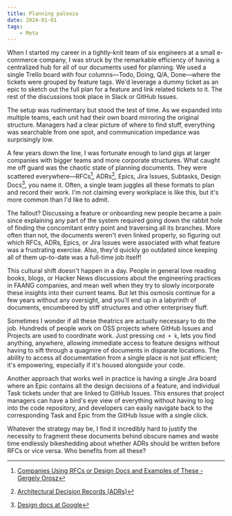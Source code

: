 ```yaml
---
title: Planning palooza
date: 2024-01-01
tags:
    - Meta
---
```


When I started my career in a tightly-knit team of six engineers at a small e-commerce
company, I was struck by the remarkable efficiency of having a centralized hub for all of
our documents used for planning. We used a single Trello board with four columns—Todo,
Doing, Q/A, Done—where the tickets were grouped by feature tags. We'd leverage a dummy
ticket as an epic to sketch out the full plan for a feature and link related tickets to it.
The rest of the discussions took place in Slack or GitHub Issues.

The setup was rudimentary but stood the test of time. As we expanded into multiple teams,
each unit had their own board mirroring the original structure. Managers had a clear picture
of where to find stuff, everything was searchable from one spot, and communication impedance
was surprisingly low.

A few years down the line, I was fortunate enough to land gigs at larger companies with
bigger teams and more corporate structures. What caught me off guard was the chaotic state
of planning documents. They were scattered everywhere—RFCs[^1], ADRs[^2], Epics, Jira
Issues, Subtasks, Design Docs[^3], you name it. Often, a single team juggles all these
formats to plan and record their work. I'm not claiming every workplace is like this, but
it's more common than I'd like to admit.

The fallout? Discussing a feature or onboarding new people became a pain since explaining
any part of the system required going down the rabbit hole of finding the concomitant entry
point and traversing all its branches. More often than not, the documents weren't even
linked properly, so figuring out which RFCs, ADRs, Epics, or Jira Issues were associated
with what feature was a frustrating exercise. Also, they'd quickly go outdated since keeping
all of them up-to-date was a full-time job itself!

This cultural shift doesn't happen in a day. People in general love reading books, blogs, or
Hacker News discussions about the engineering practices in FAANG companies, and mean well
when they try to slowly incorporate these insights into their current teams. But let this
osmosis continue for a few years without any oversight, and you'll end up in a labyrinth of
documents, encumbered by stiff structures and other enterprisey fluff.

Sometimes I wonder if all these theatrics are actually necessary to do the job. Hundreds of
people work on OSS projects where GitHub Issues and Projects are used to coordinate work.
Just pressing `cmd + k`, lets you find anything, anywhere, allowing immediate access to
feature designs without having to sift through a quagmire of documents in disparate
locations. The ability to access all documentation from a single place is not just
efficient; it's empowering, especially if it's housed alongside your code.

Another approach that works well in practice is having a single Jira board where an Epic
contains all the design decisions of a feature, and individual Task tickets under that are
linked to GitHub Issues. This ensures that project managers can have a bird's eye view of
everything without having to log into the code repository, and developers can easily
navigate back to the corresponding Task and Epic from the GitHub Issue with a single click.

Whatever the strategy may be, I find it incredibly hard to justify the necessity to fragment
these documents behind obscure names and waste time endlessly bikeshedding about whether
ADRs should be written before RFCs or vice versa. Who benefits from all these?

[^1]:
    [Companies Using RFCs or Design Docs and Examples of These - Gergely Orosz](https://blog.pragmaticengineer.com/rfcs-and-design-docs/)

[^2]: [Architectural Decision Records (ADRs)](https://adr.github.io/)
[^3]:
    [Design docs at Google](https://www.industrialempathy.com/posts/design-docs-at-google/)
